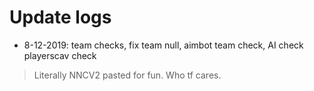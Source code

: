 # Update logs

* 8-12-2019: team checks, fix team null, aimbot team check, AI check playerscav check

> Literally NNCV2 pasted for fun. Who tf cares.
